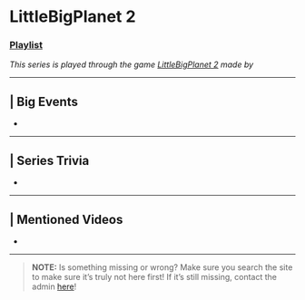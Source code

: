 # LittleBigPlanet 2
### [Playlist](https://www.youtube.com/playlist?list=PLwljWXtmIKiR9gVjI3hHoRwnnDR5vVRr-)
*This series is played through the game [LittleBigPlanet 2]() made by []()*

----

## | Big Events
- 

----

## | Series Trivia
- 

----
 
## | Mentioned Videos
- []()
 
----
 
> **NOTE:** Is something missing or wrong? Make sure you search the site to make sure it’s truly not here first! If it’s still missing, contact the admin [here](../chapter_2.md)!